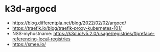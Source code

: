 # k3d-argocd

- https://blog.differentpla.net/blog/2022/02/02/argocd/
- https://traefik.io/blog/traefik-proxy-kubernetes-101/
- NSS-myhostname: https://k3d.io/v5.2.0/usage/registries/#preface-referencing-local-registries
- https://smee.io/